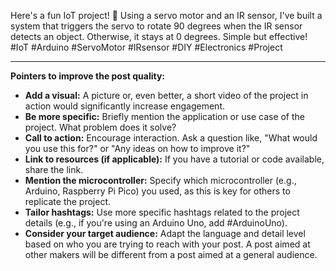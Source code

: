 Here's a fun IoT project! 👋 Using a servo motor and an IR sensor, I've built a system that triggers the servo to rotate 90 degrees when the IR sensor detects an object. Otherwise, it stays at 0 degrees. Simple but effective! #IoT #Arduino #ServoMotor #IRsensor #DIY #Electronics #Project

---

**Pointers to improve the post quality:**

*   **Add a visual:** A picture or, even better, a short video of the project in action would significantly increase engagement.
*   **Be more specific:** Briefly mention the application or use case of the project. What problem does it solve?
*   **Call to action:** Encourage interaction. Ask a question like, "What would you use this for?" or "Any ideas on how to improve it?"
*   **Link to resources (if applicable):** If you have a tutorial or code available, share the link.
*   **Mention the microcontroller:** Specify which microcontroller (e.g., Arduino, Raspberry Pi Pico) you used, as this is key for others to replicate the project.
*   **Tailor hashtags:** Use more specific hashtags related to the project details (e.g., if you're using an Arduino Uno, add #ArduinoUno).
*   **Consider your target audience:** Adapt the language and detail level based on who you are trying to reach with your post. A post aimed at other makers will be different from a post aimed at a general audience.
